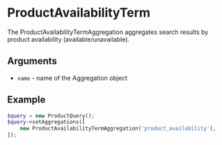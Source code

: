 # ProductAvailabilityTerm

The ProductAvailabilityTermAggregation aggregates search results by product availability (available/unavailable).

## Arguments

- `name` - name of the Aggregation object

## Example

``` php
$query = new ProductQuery();
$query->setAggregations([
    new ProductAvailabilityTermAggregation('product_availability'),
]);
```
